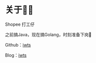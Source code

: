 
# 关于👴🏻

Shopee 打工仔

之前搞Java，现在搞Golang，时刻准备下岗🤡

Github：[iwts](https://github.com/iwts/)

Blog：[iwts](https://iwts.github.io/)